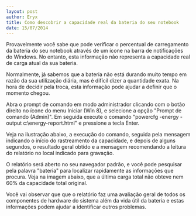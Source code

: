 ```yaml
---
layout: post
author: Eryx
title: Como descobrir a capacidade real da bateria do seu notebook
date: 15/07/2014
---
```


Provavelmente você sabe que pode verificar o percentual de carregamento da bateria do seu notebook através de um ícone na barra de notificações do Windows. No entanto, esta informação não representa a capacidade real de carga atual da sua bateria.

Normalmente, já sabemos que a bateria não está durando muito tempo em razão da sua utilização diária, mas é difícil dizer a quantidade exata. Na hora de decidir pela troca, esta informação pode ajudar a definir que o momento chegou.

Abra o prompt de comando em modo administrador clicando com o botão direito no ícone do menu Iniciar (Win 8), e selecione a opção "Prompt de comando (Admin)". Em seguida execute o comando "powercfg -energy -output c:\energy-report.html" e pressione a tecla Enter.

Veja na ilustração abaixo, a execução do comando, seguida pela mensagem indicando o início do rastreamento da capacidade, e depois de alguns segundos, o resultado geral obtido e a mensagem recomendando a leitura do relatório no local indicado para gravação.



O relatório será aberto no seu navegador padrão, e você pode pesquisar pela palavra "bateria" para localizar rapidamente as informações que procura. Veja na imagem abaixo, que a última carga total não obteve nem 60% da capacidade total original.


Você vai observar que que o relatório faz uma avaliação geral de todos os componentes de hardware do sistema além da vida útil da bateria e estas informações podem ajudar a identificar outros problemas.
